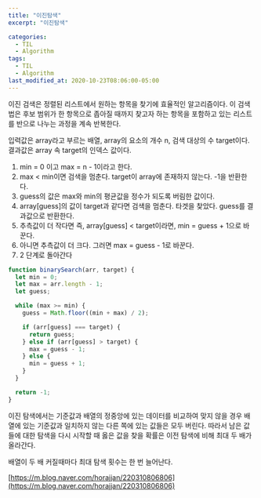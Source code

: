 ```yaml
---
title: "이진탐색"
excerpt: "이진탐색"

categories:
  - TIL
  - Algorithm
tags:
  - TIL
  - Algorithm
last_modified_at: 2020-10-23T08:06:00-05:00
---
```


이진 검색은 정렬된 리스트에서 원하는 항목을 찾기에 효율적인 알고리즘이다. 이 검색법은 후보 범위가 한 항목으로 좁아질 때까지 찾고자 하는 항목을 포함하고 있는 리스트를 반으로 나누는 과정을 계속 반복한다.

입력값은 array라고 부르는 배열, array의 요소의 개수 n, 검색 대상의 수 target이다. 결과값은 array 속 target의 인덱스 값이다.

1. min = 0 이고 max = n - 1이라고 한다.
2. max < min이면 검색을 멈춘다. target이 array에 존재하지 않는다. -1을 반환한다.
3. guess의 값은 max와 min의 평균값을 정수가 되도록 버림한 값이다.
4. array[guess]의 값이 target과 같다면 검색을 멈춘다. 타겟을 찾았다. guess를 결과값으로 반환한다.
5. 추측값이 더 작다면 즉, array[guess] < target이라면, min = guess + 1으로 바꾼다.
6. 아니면 추측값이 더 크다. 그러면 max = guess - 1로 바꾼다.
7. 2 단계로 돌아간다

```jsx
function binarySearch(arr, target) {
  let min = 0;
  let max = arr.length - 1;
  let guess;

  while (max >= min) {
    guess = Math.floor((min + max) / 2);

    if (arr[guess] === target) {
      return guess;
    } else if (arr[guess] > target) {
      max = guess - 1;
    } else {
      min = guess + 1;
    }
  }

  return -1;
}
```

이진 탐색에서는 기준값과 배열의 정중앙에 있는 데이터를 비교하여 맞지 않을 경우 배열에 있는 기준값과 일치하지 않는 다른 쪽에 있는 값들은 모두 버린다. 따라서 남은 값들에 대한 탐색을 다시 시작할 때 옳은 값을 찾을 확률은 이전 탐색에 비해 최대 두 배가 올라간다.

배열이 두 배 커질때마다 최대 탐색 횟수는 한 번 늘어난다.

[https://m.blog.naver.com/horajjan/220310806806](https://m.blog.naver.com/horajjan/220310806806)
